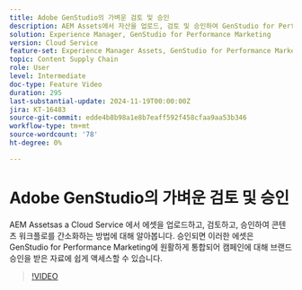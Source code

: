 ```yaml
---
title: Adobe GenStudio의 가벼운 검토 및 승인
description: AEM Assets에서 자산을 업로드, 검토 및 승인하여 GenStudio for Performance Marketing에서 사용할 수 있도록 하는 사용 사례를 살펴봅니다.
solution: Experience Manager, GenStudio for Performance Marketing
version: Cloud Service
feature-set: Experience Manager Assets, GenStudio for Performance Marketing
topic: Content Supply Chain
role: User
level: Intermediate
doc-type: Feature Video
duration: 295
last-substantial-update: 2024-11-19T00:00:00Z
jira: KT-16483
source-git-commit: edde4b8b98a1e8b7eaff592f458cfaa9aa53b346
workflow-type: tm+mt
source-wordcount: '78'
ht-degree: 0%

---
```



# Adobe GenStudio의 가벼운 검토 및 승인

AEM Assetsas a Cloud Service 에서 에셋을 업로드하고, 검토하고, 승인하여 콘텐츠 워크플로를 간소화하는 방법에 대해 알아봅니다. 승인되면 이러한 에셋은 GenStudio for Performance Marketing에 원활하게 통합되어 캠페인에 대해 브랜드 승인을 받은 자료에 쉽게 액세스할 수 있습니다.

>[!VIDEO](https://video.tv.adobe.com/v/3439265/?learn=on)
